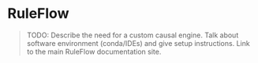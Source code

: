 # RuleFlow

> TODO: Describe the need for a custom causal engine. Talk about software environment (conda/IDEs) and give setup instructions. Link to the main RuleFlow documentation site.
